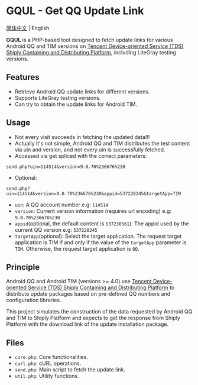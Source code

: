 # GQUL - Get QQ Update Link

[简体中文](README.md) | English

**GQUL** is a PHP-based tool designed to fetch update links for various Android QQ and TIM versions on [Tencent Device-oriented Service (TDS) Shiply Containing and Distributing Platform](https://shiply.tds.qq.com/), including LiteGray testing versions.

## Features

- Retrieve Android QQ update links for different versions.
- Supports LiteGray testing versions.
- Can try to obtain the update links for Android TIM.


## Usage

- Not every visit succeeds in fetching the updated data!!!
- Actually it's not simple, Android QQ and TIM distributes the test content via uin and version, and not every uin is successfully fetched.
- Accessed via get spliced with the correct parameters:

```get
send.php?uin=114514&version=9.0.70%236676%230
```

- Optional:

```get
send.php?uin=114514&version=9.0.70%236676%230&appid=537228245&targetApp=TIM
```

- `uin`: A QQ account number e.g: `114514`
- `version`: Current version information (requires url encoding) e.g: `9.0.70%236676%230`
- `appid`(optional, the default content is `537230561`): The appid used by the current QQ version e.g: `537228245`
- `targetApp`(optional): Select the target application. The request target application is TIM if and only if the value of the `targetApp` parameter is `TIM`. Otherwise, the request target application is `QQ`.

## Principle

Android QQ and Android TIM (versions >= 4.0) use [Tencent Device-oriented Service (TDS) Shiply Containing and Distributing Platform](https://shiply.tds.qq.com/) to distribute update packages based on pre-defined QQ numbers and configuration libraries. 

This project simulates the construction of the data requested by Android QQ and TIM to Shiply Platform and expects to get the response from Shiply Platform with the download link of the update installation package.

## Files

- `core.php`: Core functionalities.
- `curl.php`: cURL operations.
- `send.php`: Main script to fetch the update link.
- `util.php`: Utility functions.
